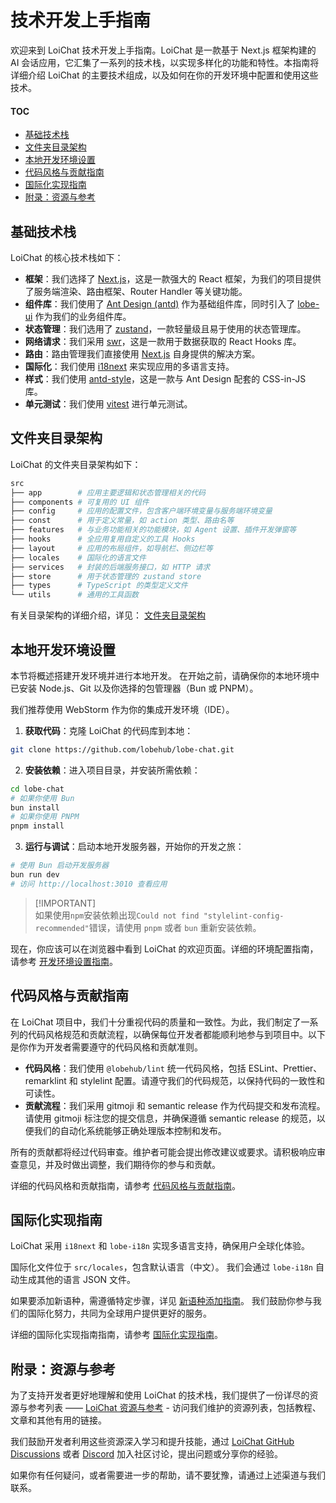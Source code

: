 # 技术开发上手指南

欢迎来到 LoiChat 技术开发上手指南。LoiChat 是一款基于 Next.js 框架构建的 AI 会话应用，它汇集了一系列的技术栈，以实现多样化的功能和特性。本指南将详细介绍 LoiChat 的主要技术组成，以及如何在你的开发环境中配置和使用这些技术。

#### TOC

- [基础技术栈](#基础技术栈)
- [文件夹目录架构](#文件夹目录架构)
- [本地开发环境设置](#本地开发环境设置)
- [代码风格与贡献指南](#代码风格与贡献指南)
- [国际化实现指南](#国际化实现指南)
- [附录：资源与参考](#附录资源与参考)

## 基础技术栈

LoiChat 的核心技术栈如下：

- **框架**：我们选择了 [Next.js](https://nextjs.org/)，这是一款强大的 React 框架，为我们的项目提供了服务端渲染、路由框架、Router Handler 等关键功能。
- **组件库**：我们使用了 [Ant Design (antd)](https://ant.design/) 作为基础组件库，同时引入了 [lobe-ui](https://github.com/lobehub/lobe-ui) 作为我们的业务组件库。
- **状态管理**：我们选用了 [zustand](https://github.com/pmndrs/zustand)，一款轻量级且易于使用的状态管理库。
- **网络请求**：我们采用 [swr](https://swr.vercel.app/)，这是一款用于数据获取的 React Hooks 库。
- **路由**：路由管理我们直接使用 [Next.js](https://nextjs.org/) 自身提供的解决方案。
- **国际化**：我们使用 [i18next](https://www.i18next.com/) 来实现应用的多语言支持。
- **样式**：我们使用 [antd-style](https://github.com/ant-design/antd-style)，这是一款与 Ant Design 配套的 CSS-in-JS 库。
- **单元测试**：我们使用 [vitest](https://github.com/vitest-dev/vitest) 进行单元测试。

## 文件夹目录架构

LoiChat 的文件夹目录架构如下：

```bash
src
├── app        # 应用主要逻辑和状态管理相关的代码
├── components # 可复用的 UI 组件
├── config     # 应用的配置文件，包含客户端环境变量与服务端环境变量
├── const      # 用于定义常量，如 action 类型、路由名等
├── features   # 与业务功能相关的功能模块，如 Agent 设置、插件开发弹窗等
├── hooks      # 全应用复用自定义的工具 Hooks
├── layout     # 应用的布局组件，如导航栏、侧边栏等
├── locales    # 国际化的语言文件
├── services   # 封装的后端服务接口，如 HTTP 请求
├── store      # 用于状态管理的 zustand store
├── types      # TypeScript 的类型定义文件
└── utils      # 通用的工具函数
```

有关目录架构的详细介绍，详见： [文件夹目录架构](Folder-Structure.zh-CN.md)

## 本地开发环境设置

本节将概述搭建开发环境并进行本地开发。 在开始之前，请确保你的本地环境中已安装 Node.js、Git 以及你选择的包管理器（Bun 或 PNPM）。

我们推荐使用 WebStorm 作为你的集成开发环境（IDE）。

1. **获取代码**：克隆 LoiChat 的代码库到本地：

```bash
git clone https://github.com/lobehub/lobe-chat.git
```

2. **安装依赖**：进入项目目录，并安装所需依赖：

```bash
cd lobe-chat
# 如果你使用 Bun
bun install
# 如果你使用 PNPM
pnpm install
```

3. **运行与调试**：启动本地开发服务器，开始你的开发之旅：

```bash
# 使用 Bun 启动开发服务器
bun run dev
# 访问 http://localhost:3010 查看应用
```

> \[!IMPORTANT]\
> 如果使用`npm`安装依赖出现`Could not find "stylelint-config-recommended"`错误，请使用 `pnpm` 或者 `bun` 重新安装依赖。

现在，你应该可以在浏览器中看到 LoiChat 的欢迎页面。详细的环境配置指南，请参考 [开发环境设置指南](Setup-Development.zh-CN.md)。

## 代码风格与贡献指南

在 LoiChat 项目中，我们十分重视代码的质量和一致性。为此，我们制定了一系列的代码风格规范和贡献流程，以确保每位开发者都能顺利地参与到项目中。以下是你作为开发者需要遵守的代码风格和贡献准则。

- **代码风格**：我们使用 `@lobehub/lint` 统一代码风格，包括 ESLint、Prettier、remarklint 和 stylelint 配置。请遵守我们的代码规范，以保持代码的一致性和可读性。
- **贡献流程**：我们采用 gitmoji 和 semantic release 作为代码提交和发布流程。请使用 gitmoji 标注您的提交信息，并确保遵循 semantic release 的规范，以便我们的自动化系统能够正确处理版本控制和发布。

所有的贡献都将经过代码审查。维护者可能会提出修改建议或要求。请积极响应审查意见，并及时做出调整，我们期待你的参与和贡献。

详细的代码风格和贡献指南，请参考 [代码风格与贡献指南](Contributing-Guidelines.zh-CN.md)。

## 国际化实现指南

LoiChat 采用 `i18next` 和 `lobe-i18n` 实现多语言支持，确保用户全球化体验。

国际化文件位于 `src/locales`，包含默认语言（中文）。 我们会通过 `lobe-i18n` 自动生成其他的语言 JSON 文件。

如果要添加新语种，需遵循特定步骤，详见 [新语种添加指南](../Internationalization/Add-New-Locale.zh-CN.md)。 我们鼓励你参与我们的国际化努力，共同为全球用户提供更好的服务。

详细的国际化实现指南指南，请参考 [国际化实现指南](../Internationalization/Internationalization-Implementation.zh-CN.md)。

## 附录：资源与参考

为了支持开发者更好地理解和使用 LoiChat 的技术栈，我们提供了一份详尽的资源与参考列表 —— [LoiChat 资源与参考](https://github.com/lobehub/lobe-chat/wiki/Resources.zh-CN) - 访问我们维护的资源列表，包括教程、文章和其他有用的链接。

我们鼓励开发者利用这些资源深入学习和提升技能，通过 [LoiChat GitHub Discussions](https://github.com/lobehub/lobe-chat/discussions) 或者 [Discord](https://discord.com/invite/AYFPHvv2jT) 加入社区讨论，提出问题或分享你的经验。

如果你有任何疑问，或者需要进一步的帮助，请不要犹豫，请通过上述渠道与我们联系。
